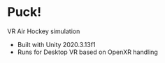 # Puck!
 VR Air Hockey simulation

 - Built with Unity 2020.3.13f1
 - Runs for Desktop VR based on OpenXR handling